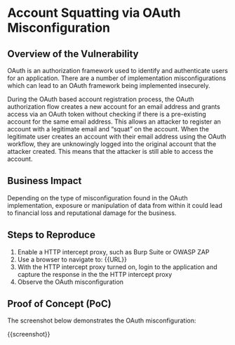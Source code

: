 # Account Squatting via OAuth Misconfiguration

## Overview of the Vulnerability

OAuth is an authorization framework used to identify and authenticate users for an application. There are a number of implementation misconfigurations which can lead to an OAuth framework being implemented insecurely.

During the OAuth based account registration process, the OAuth authorization flow creates a new account for an email address and grants access via an OAuth token without checking if there is a pre-existing account for the same email address. This allows an attacker to register an account with a legitimate email and “squat” on the account. When the legitimate user creates an account with their email address using the OAuth workflow, they are unknowingly logged into the original account that the attacker created. This means that the attacker is still able to access the account.

## Business Impact

Depending on the type of misconfiguration found in the OAuth implementation, exposure or manipulation of data from within it could lead to financial loss and reputational damage for the business.

## Steps to Reproduce

1. Enable a HTTP intercept proxy, such as Burp Suite or OWASP ZAP
1. Use a browser to navigate to: {{URL}}
1. With the HTTP intercept proxy turned on, login to the application and capture the response in the the HTTP intercept proxy
1. Observe the OAuth misconfiguration

## Proof of Concept (PoC)

The screenshot below demonstrates the OAuth misconfiguration:

{{screenshot}}
